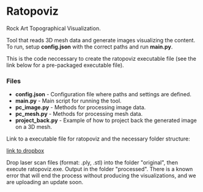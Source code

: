 
# Ratopoviz

Rock Art Topographical Visualization.

Tool that reads 3D mesh data and generate images visualizing the content. To run, setup **config.json** with the correct paths and run **main.py**.

This is the code neccessary to create the ratopoviz executable file (see the link below for a pre-packaged executable file).

### Files

- **config.json** - Configuration file where paths and settings are defined.
- **main.py** - Main script for running the tool.
- **pc_image.py** - Methods for processing image data.
- **pc_mesh.py** - Methods for processing mesh data.
- **project_back.py** - Example of how to project back the generated image on a 3D mesh.

Link to a executable file for ratopoviz and the necessary folder structure:

[link to dropbox](https://www.dropbox.com/s/nflb82fdfgdrqcx/ratopoviz.zip?dl=1)

Drop laser scan files (format: .ply, .stl) into the folder "original", then execute ratopoviz.exe. Output in the folder "processed". There is a known error that will end the process without producing the visualizations, and we are uploading an update soon.
